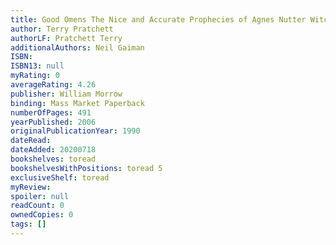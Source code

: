 ```yaml
---
title: Good Omens The Nice and Accurate Prophecies of Agnes Nutter Witch
author: Terry Pratchett
authorLF: Pratchett Terry
additionalAuthors: Neil Gaiman
ISBN: 
ISBN13: null
myRating: 0
averageRating: 4.26
publisher: William Morrow
binding: Mass Market Paperback
numberOfPages: 491
yearPublished: 2006
originalPublicationYear: 1990
dateRead: 
dateAdded: 20200718
bookshelves: toread
bookshelvesWithPositions: toread 5
exclusiveShelf: toread
myReview: 
spoiler: null
readCount: 0
ownedCopies: 0
tags: []
---
```


